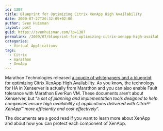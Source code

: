 ```yaml
---
id: 1307
title: Blueprint for Optimizing Citrix XenApp High Availability
date: 2009-07-27T20:32:09+02:00
author: Sven Huisman
layout: post
guid: https://svenhuisman.com/?p=1307
permalink: /2009/07/blueprint-for-optimizing-citrix-xenapp-high-availability/
categories:
  - Virtual Applications
tags:
  - Citrix
  - marathon
  - XenApp
---
```

Marathon Technologies released <a title="XenApp HA" href="https://www.marathontechnologies.com/offers_blueprint_optimizing_citrix_xenapp_high_availability.html?newsid_press_release=1071" target="_blank">a couple of whitepapers and a blueprint for optimizing Citrix XenApp High Availability</a>. As you know, the technology for HA in Xenserver is actually from Marathon and you can also enable Fault tolerance with Marathon EverRun VM. These documents aren&#8217;t about Xenserver, but &#8220;a _set of planning and implementation tools designed to help companies ensure high availability of applications delivered with Citrix® XenApp™ more efficiently and cost effectively_&#8220;.

The documents are a good read if you want to learn more about XenApp and about how you can protect each component of XenApp.